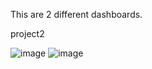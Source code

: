 This are 2 different dashboards.

project2 

![image](https://github.com/user-attachments/assets/f8aab304-2c7c-4889-99be-3e05c1a4babd)
![image](https://github.com/user-attachments/assets/1a4fdac0-a6ca-4517-aa22-fd0e758668d8)


